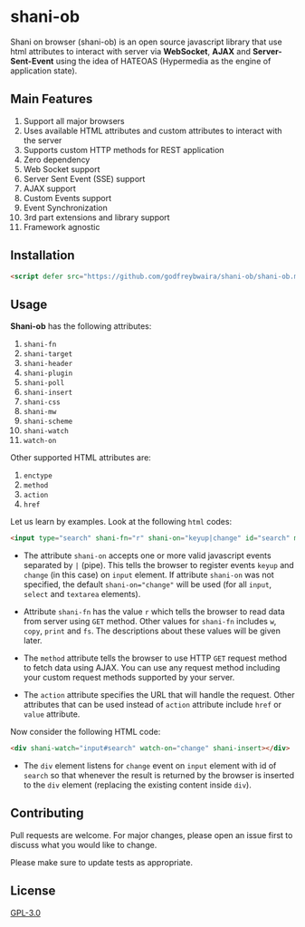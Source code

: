 # shani-ob
Shani on browser (shani-ob) is an open source javascript library that use html attributes to interact with server via **WebSocket**, **AJAX** and **Server-Sent-Event**
using the idea of HATEOAS (Hypermedia as the engine of application state).

## Main Features
1. Support all major browsers
2. Uses available HTML attributes and custom attributes to interact with the server
3. Supports custom HTTP methods for REST application
4. Zero dependency
5. Web Socket support
6. Server Sent Event (SSE) support
7. AJAX support
8. Custom Events support
9. Event Synchronization
10. 3rd part extensions and library support
11. Framework agnostic


## Installation

```html
<script defer src="https://github.com/godfreybwaira/shani-ob/shani-ob.min.js"></script>
```
## Usage

**Shani-ob** has the following attributes:

1. `shani-fn`
2. `shani-target`
3. `shani-header`
4. `shani-plugin`
5. `shani-poll`
6. `shani-insert`
7. `shani-css`
8. `shani-mw`
9. `shani-scheme`
10. `shani-watch`
11. `watch-on`

Other supported HTML attributes are:

1. `enctype`
2. `method`
3. `action`
4. `href`

Let us learn by examples. Look at the following `html` codes:

```html
<input type="search" shani-fn="r" shani-on="keyup|change" id="search" method="GET" action="/users/search" />
```
* The attribute `shani-on` accepts one or more valid javascript events separated
by `|` (pipe). This tells the browser to register events `keyup` and `change`
(in this case) on `input` element. If attribute `shani-on` was not specified, the default
`shani-on="change"` will be used (for all `input`, `select` and `textarea` elements).

* Attribute `shani-fn` has the value `r` which tells the browser to read data
from server using `GET` method. Other values for `shani-fn` includes `w`, `copy`,
`print` and `fs`. The descriptions about these values will be given later.

* The `method` attribute tells the browser to use HTTP `GET` request method to fetch data
using AJAX. You can use any request method including your custom request methods
supported by your server.

* The `action` attribute specifies the URL that will handle the request. Other attributes
that can be used instead of `action` attribute include `href` or `value` attribute.

Now consider the following HTML code:

```html
<div shani-watch="input#search" watch-on="change" shani-insert></div>
```

* The `div` element listens for `change` event on `input` element with id of `search`
so that whenever the result is returned by the browser is inserted to the `div`
element (replacing the existing content inside `div`).

## Contributing

Pull requests are welcome. For major changes, please open an issue first
to discuss what you would like to change.

Please make sure to update tests as appropriate.

## License

[GPL-3.0](https://choosealicense.com/licenses/gpl-3.0/)
